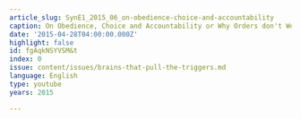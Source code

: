 ```yaml
---
article_slug: SynE1_2015_06_on-obedience-choice-and-accountability
caption: On Obedience, Choice and Accountability or Why Orders don't Work
date: '2015-04-28T04:00:00.000Z'
highlight: false
id: fgAqkNSYVSM&t
index: 0
issue: content/issues/brains-that-pull-the-triggers.md
language: English
type: youtube
years: 2015

---
```

